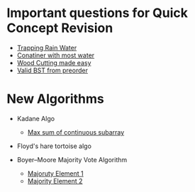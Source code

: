 # Important questions for Quick Concept Revision

- [Trapping Rain Water](./TwoPointer/trapping_rain_water.py)
- [Conatiner with most water](./TwoPointer/container_with_most_water.py)
- [Wood Cutting made easy](./BinarySearch/wood_cutting_made_easy.py)
- [Valid BST from preorder](./Trees/valid_bst_from_preorder.py)

# New Algorithms

- Kadane Algo
    - [Max sum of continuous subarray](./Array/max_sum_contiguous_subarr.py)


- Floyd's hare tortoise algo
    


- Boyer–Moore Majority Vote Algorithm
    - [Majoruty Element 1](./Algorithms/majority_element.py)
    - [Majority Element 2](./Algorithms//majority_element_2.py)
